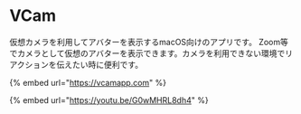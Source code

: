 # VCam

仮想カメラを利用してアバターを表示するmacOS向けのアプリです。 Zoom等でカメラとして仮想のアバターを表示できます。カメラを利用できない環境でリアクションを伝えたい時に便利です。

{% embed url="https://vcamapp.com" %}

{% embed url="https://youtu.be/G0wMHRL8dh4" %}
